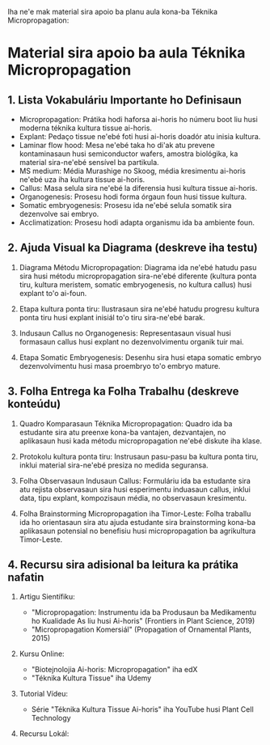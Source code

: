 Iha ne'e mak material sira apoio ba planu aula kona-ba Téknika Micropropagation:

# Material sira apoio ba aula Téknika Micropropagation 

## 1. Lista Vokabuláriu Importante ho Definisaun

- Micropropagation: Prátika hodi haforsa ai-horis ho númeru boot liu husi moderna téknika kultura tissue ai-horis. 
- Explant: Pedaço tissue ne'ebé foti husi ai-horis doadór atu inisia kultura.
- Laminar flow hood: Mesa ne'ebé taka ho di'ak atu prevene kontaminasaun husi semiconductor wafers, amostra biológika, ka material sira-ne'ebé sensível ba partikula.
- MS medium: Média Murashige no Skoog, média kresimentu ai-horis ne'ebé uza iha kultura tissue ai-horis.
- Callus: Masa selula sira ne'ebé la diferensia husi kultura tissue ai-horis.
- Organogenesis: Prosesu hodi forma órgaun foun husi tissue kultura.
- Somatic embryogenesis: Prosesu ida ne'ebé selula somatik sira dezenvolve sai embryo.
- Acclimatization: Prosesu hodi adapta organismu ida ba ambiente foun.

## 2. Ajuda Visual ka Diagrama (deskreve iha testu)

1. Diagrama Métodu Micropropagation:
   Diagrama ida ne'ebé hatudu pasu sira husi métodu micropropagation sira-ne'ebé diferente (kultura ponta tiru, kultura meristem, somatic embryogenesis, no kultura callus) husi explant to'o ai-foun.

2. Etapa kultura ponta tiru:
   Ilustrasaun sira ne'ebé hatudu progresu kultura ponta tiru husi explant inisiál to'o tiru sira-ne'ebé barak.

3. Indusaun Callus no Organogenesis:
   Representasaun visual husi formasaun callus husi explant no dezenvolvimentu organik tuir mai.

4. Etapa Somatic Embryogenesis:
   Desenhu sira husi etapa somatic embryo dezenvolvimentu husi masa proembryo to'o embryo mature.

## 3. Folha Entrega ka Folha Trabalhu (deskreve konteúdu)

1. Quadro Komparasaun Téknika Micropropagation:
   Quadro ida ba estudante sira atu preenxe kona-ba vantajen, dezvantajen, no aplikasaun husi kada métodu micropropagation ne'ebé diskute iha klase.

2. Protokolu kultura ponta tiru:
   Instrusaun pasu-pasu ba kultura ponta tiru, inklui material sira-ne'ebé presiza no medida seguransa.

3. Folha Observasaun Indusaun Callus:
   Formuláriu ida ba estudante sira atu rejista observasaun sira husi esperimentu induasaun callus, inklui data, tipu explant, kompozisaun média, no observasaun kresimentu.

4. Folha Brainstorming Micropropagation iha Timor-Leste:
   Folha traballu ida ho orientasaun sira atu ajuda estudante sira brainstorming kona-ba aplikasaun potensial no benefisiu husi micropropagation ba agrikultura Timor-Leste.

## 4. Recursu sira adisional ba leitura ka prátika nafatin

1. Artigu Sientífiku:
   - "Micropropagation: Instrumentu ida ba Produsaun ba Medikamentu ho Kualidade As liu husi Ai-horis" (Frontiers in Plant Science, 2019)
   - "Micropropagation Komersiál" (Propagation of Ornamental Plants, 2015)

2. Kursu Online:
   - "Biotejnolojia Ai-horis: Micropropagation" iha edX
   - "Téknika Kultura Tissue" iha Udemy

3. Tutorial Vídeu:
   - Série "Téknika Kultura Tissue Ai-horis" iha YouTube husi Plant Cell Technology

4. Recursu Lokál: